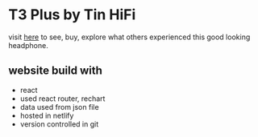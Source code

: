 # T3 Plus by Tin HiFi

visit [here](https://t3-plus.netlify.app/) to see, buy, explore what others experienced this good looking headphone.

## website build with

-   react
-   used react router, rechart
-   data used from json file
-   hosted in netlify
-   version controlled in git
